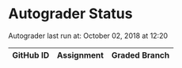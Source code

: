 # Autograder Status
Autograder last run at: October 02, 2018 at 12:20

| GitHub ID | Assignment | Graded Branch |
|-----------|------------|---------------|
